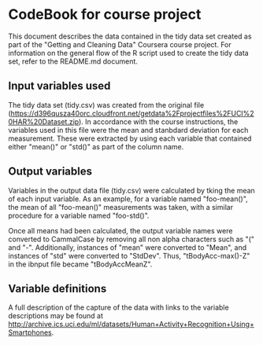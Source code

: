 CodeBook for course project
========================================================

This document describes the data contained in the tidy data set created as part of the "Getting and Cleaning Data" Coursera course project. For information on the general flow of the R script used to create the tidy data set, refer to the README.md document.

Input variables used
--------------

The tidy data set (tidy.csv) was created from the original file (https://d396qusza40orc.cloudfront.net/getdata%2Fprojectfiles%2FUCI%20HAR%20Dataset.zip). In accordance with the course instructions, the variables used in this file were the mean and stanbdard deviation for each measurement. These were extracted by using each variable that contained either "mean()" or "std()" as part of the column name.

Output variables
--------------

Variables in the output data file (tidy.csv) were calculated by tking the mean of each input variable. As an example, for a variable named "foo-mean()", the mean of all "foo-mean()" measurements was taken, with a similar procedure for a variable named "foo-std()".

Once all means had been calculated, the output variable names were converted to CammalCase by removing all non alpha characters such as "(" and "-". Additionally, instances of "mean" were converted to "Mean", and instances of "std" were converted to "StdDev". Thus, "tBodyAcc-max()-Z" in the ibnput file became "tBodyAccMeanZ".

Variable definitions
--------------------

A full description of the capture of the data with links to the variable descriptions may be found at http://archive.ics.uci.edu/ml/datasets/Human+Activity+Recognition+Using+Smartphones.
